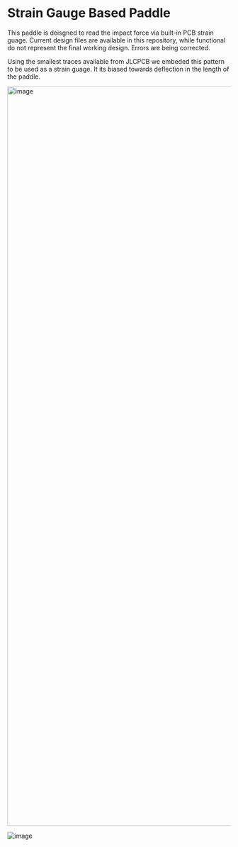# Strain Gauge Based Paddle

This paddle is deisgned to read the impact force via built-in PCB strain guage. Current design files are available in this repository, while functional do not represent the final working design. Errors are being corrected.

Using the smallest traces available from JLCPCB we embeded this pattern to be used as a strain guage. It its biased towards deflection in the length of the paddle.

<img width="1669" alt="image" src="https://github.com/KinkyMakers/Strain-Paddle/assets/43324815/0150326e-83af-410c-8995-d95affdc791c">



![image](https://github.com/KinkyMakers/Strain-Paddle/assets/43324815/5794bffa-a632-4a42-a7ca-b0be7d107bb6)



